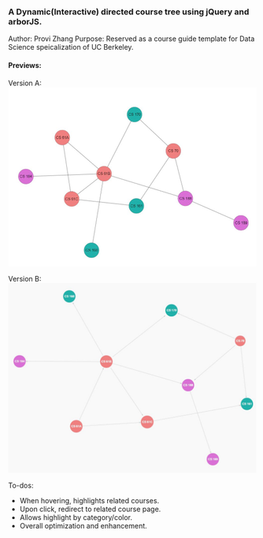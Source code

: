 ### A Dynamic(Interactive) directed course tree using jQuery and arborJS.

Author: Provi Zhang
Purpose: Reserved as a course guide template for Data Science speicalization of UC Berkeley.

#### Previews:

Version A:
![Version A](directed-tree/previews/versionA.JPG)

Version B:
![Version B](directed-tree/previews/versionB.JPG)

To-dos:
* When hovering, highlights related courses.
* Upon click, redirect to related course page.
* Allows highlight by category/color.
* Overall optimization and enhancement. 
	